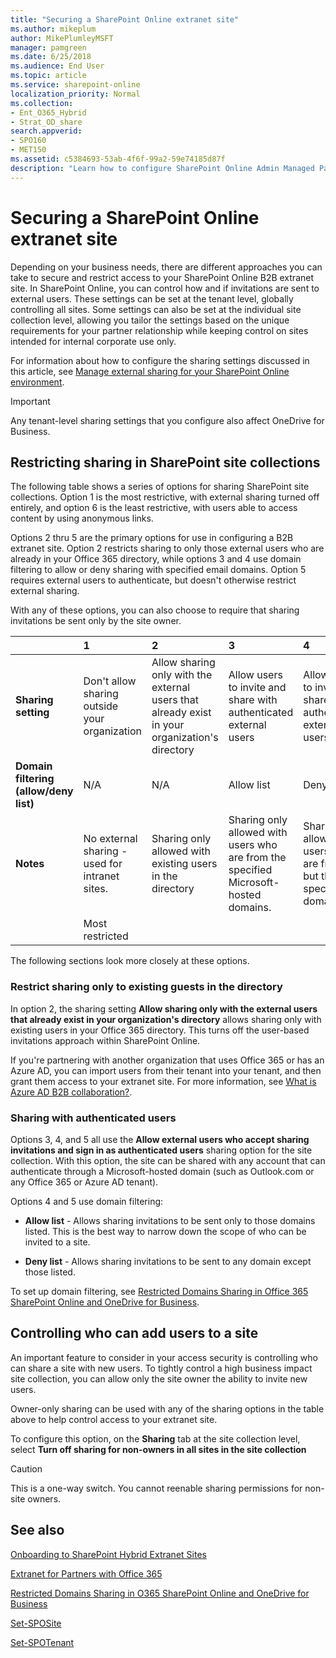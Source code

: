 ```yaml
---
title: "Securing a SharePoint Online extranet site"
ms.author: mikeplum
author: MikePlumleyMSFT
manager: pamgreen
ms.date: 6/25/2018
ms.audience: End User
ms.topic: article
ms.service: sharepoint-online
localization_priority: Normal
ms.collection:
- Ent_O365_Hybrid
- Strat_OD_share
search.appverid:
- SPO160
- MET150
ms.assetid: c5384693-53ab-4f6f-99a2-59e74185d87f
description: "Learn how to configure SharePoint Online Admin Managed Partner Users (Guests) scenario."
---
```


# Securing a SharePoint Online extranet site

Depending on your business needs, there are different approaches you can take to secure and restrict access to your SharePoint Online B2B extranet site. In SharePoint Online, you can control how and if invitations are sent to external users. These settings can be set at the tenant level, globally controlling all sites. Some settings can also be set at the individual site collection level, allowing you tailor the settings based on the unique requirements for your partner relationship while keeping control on sites intended for internal corporate use only.
  
For information about how to configure the sharing settings discussed in this article, see [Manage external sharing for your SharePoint Online environment](external-sharing-overview.md).
  
> [!IMPORTANT]
> Any tenant-level sharing settings that you configure also affect OneDrive for Business. 
  
## Restricting sharing in SharePoint site collections

The following table shows a series of options for sharing SharePoint site collections. Option 1 is the most restrictive, with external sharing turned off entirely, and option 6 is the least restrictive, with users able to access content by using anonymous links.
  
Options 2 thru 5 are the primary options for use in configuring a B2B extranet site. Option 2 restricts sharing to only those external users who are already in your Office 365 directory, while options 3 and 4 use domain filtering to allow or deny sharing with specified email domains. Option 5 requires external users to authenticate, but doesn't otherwise restrict external sharing.
  
With any of these options, you can also choose to require that sharing invitations be sent only by the site owner.
  
||**1**|**2**|**3**|**4**|**5**|**6**|
|:-----|:-----|:-----|:-----|:-----|:-----|:-----|
|**Sharing setting** <br/> |Don't allow sharing outside your organization  <br/> |Allow sharing only with the external users that already exist in your organization's directory  <br/> |Allow users to invite and share with authenticated external users  <br/> |Allow users to invite and share with authenticated external users  <br/> |Allow users to invite and share with authenticated external users  <br/> |Allow sharing to authenticated external users and using anonymous access links  <br/> |
|**Domain filtering (allow/deny list)** <br/> |N/A  <br/> |N/A  <br/> |Allow list  <br/> |Deny list  <br/> |None  <br/> |None  <br/> |
|**Notes** <br/> |No external sharing - used for intranet sites.  <br/> |Sharing only allowed with existing users in the directory  <br/> |Sharing only allowed with users who are from the specified Microsoft-hosted domains.  <br/> |Sharing allowed with users who are from all but the specified domains.  <br/> |Sharing allowed with users who are from all Microsoft-hosted domains.  <br/> |No restrictions on sharing.  <br/> |
||Most restricted  <br/> |||||Least restricted  <br/> |
   
The following sections look more closely at these options.
  
### Restrict sharing only to existing guests in the directory

In option 2, the sharing setting **Allow sharing only with the external users that already exist in your organization's directory** allows sharing only with existing users in your Office 365 directory. This turns off the user-based invitations approach within SharePoint Online. 
  
If you're partnering with another organization that uses Office 365 or has an Azure AD, you can import users from their tenant into your tenant, and then grant them access to your extranet site. For more information, see [What is Azure AD B2B collaboration?](https://docs.microsoft.com/azure/active-directory/active-directory-b2b-what-is-azure-ad-b2b).
  
### Sharing with authenticated users

Options 3, 4, and 5 all use the **Allow external users who accept sharing invitations and sign in as authenticated users** sharing option for the site collection. With this option, the site can be shared with any account that can authenticate through a Microsoft-hosted domain (such as Outlook.com or any Office 365 or Azure AD tenant). 
  
Options 4 and 5 use domain filtering:
  
- **Allow list** - Allows sharing invitations to be sent only to those domains listed. This is the best way to narrow down the scope of who can be invited to a site. 
    
- **Deny list** - Allows sharing invitations to be sent to any domain except those listed. 
    
To set up domain filtering, see [Restricted Domains Sharing in Office 365 SharePoint Online and OneDrive for Business](restricted-domains-sharing.md).
  
## Controlling who can add users to a site

An important feature to consider in your access security is controlling who can share a site with new users. To tightly control a high business impact site collection, you can allow only the site owner the ability to invite new users.
  
Owner-only sharing can be used with any of the sharing options in the table above to help control access to your extranet site.
  
To configure this option, on the **Sharing** tab at the site collection level, select **Turn off sharing for non-owners in all sites in the site collection**
  
> [!CAUTION]
> This is a one-way switch. You cannot reenable sharing permissions for non-site owners. 
  
## See also

[Onboarding to SharePoint Hybrid Extranet Sites](plan-b2b-extranet-sites.md)
  
[Extranet for Partners with Office 365](create-b2b-extranet.md)
  
[Restricted Domains Sharing in O365 SharePoint Online and OneDrive for Business](restricted-domains-sharing.md)
  
[Set-SPOSite](https://go.microsoft.com/fwlink/p/?LinkId=624162)
  
[Set-SPOTenant](https://go.microsoft.com/fwlink/?linkid=2003900)

